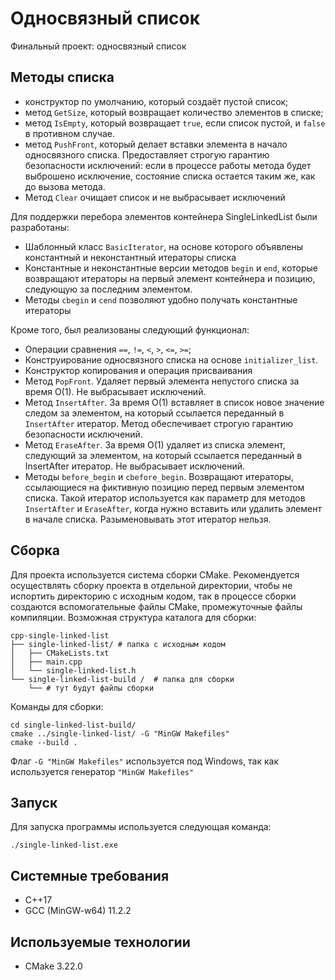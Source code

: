 # Односвязный список
Финальный проект: односвязный список

## Методы списка
 - конструктор по умолчанию, который создаёт пустой список;
 - метод `GetSize`, который возвращает количество элементов в списке;
 - метод `IsEmpty`, который возвращает `true`, если список пустой, и `false` в противном случае.
 - метод `PushFront`, который делает вставки элемента в начало односвязного списка. Предоставляет строгую гарантию безопасности исключений: если в процессе работы метода будет выброшено исключение, состояние списка остается таким же, как до вызова метода.
 - Метод `Clear` очищает список и не выбрасывает исключений

Для поддержки перебора элементов контейнера SingleLinkedList были разработаны:
 - Шаблонный класс `BasicIterator`, на основе которого объявлены константный и неконстантный итераторы списка
 - Константные и неконстантные версии методов `begin` и `end`, которые возвращают итераторы на первый элемент контейнера и позицию, следующую за последним элементом.
 - Методы `cbegin` и `cend` позволяют удобно получать константные итераторы

Кроме того, был реализованы следующий функционал:
 - Операции сравнения `==`, `!=`, `<`, `>`, `<=`, `>=`;
 - Конструирование односвязного списка на основе `initializer_list`.
 - Конструктор копирования и операция присваивания
 - Метод `PopFront`. Удаляет первый элемента непустого списка за время O(1). Не выбрасывает исключений.
 - Метод `InsertAfter`. За время O(1) вставляет в список новое значение следом за элементом, на который ссылается переданный в `InsertAfter` итератор. Метод обеспечивает строгую гарантию безопасности исключений.
 - Метод `EraseAfter`. За время O(1) удаляет из списка элемент, следующий за элементом, на который ссылается переданный в InsertAfter итератор. Не выбрасывает исключений.
 - Методы `before_begin` и `cbefore_begin`. Возвращают итераторы, ссылающиеся на фиктивную позицию перед первым элементом списка. Такой итератор используется как параметр для методов `InsertAfter` и `EraseAfter`, когда нужно вставить или удалить элемент в начале списка. Разыменовывать этот итератор нельзя.

## Сборка
Для проекта используется система сборки CMake. Рекомендуется осуществлять сборку проекта в отдельной директории, чтобы не испортить директорию с исходным кодом, так в процессе сборки создаются вспомогательные файлы CMake, промежуточные файлы компиляции. Возможная структура каталога для сборки:
```
cpp-single-linked-list
├── single-linked-list/ # папка с исходным кодом
│   ├── CMakeLists.txt
│   ├── main.cpp
│   └── single-linked-list.h
└── single-linked-list-build /  # папка для сборки
    └── # тут будут файлы сборки
```
Команды для сборки:
```
cd single-linked-list-build/
cmake ../single-linked-list/ -G "MinGW Makefiles"
cmake --build .
```
Флаг `-G "MinGW Makefiles"` используется под Windows, так как используется генератор `"MinGW Makefiles"`
## Запуск
Для запуска программы используется следующая команда:
```
./single-linked-list.exe
```
## Системные требования
 - C++17
 - GCC (MinGW-w64) 11.2.2
## Используемые технологии
 - CMake 3.22.0